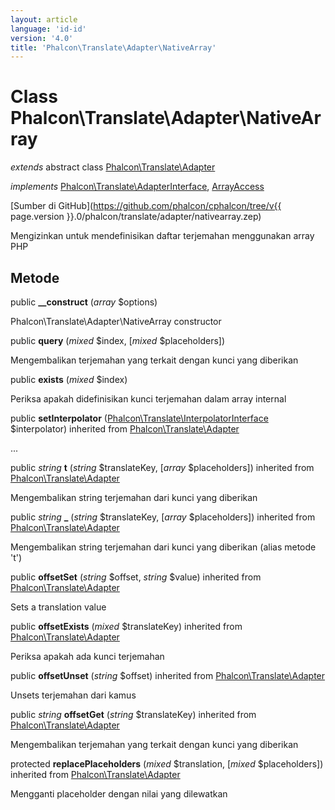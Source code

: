 ```yaml
---
layout: article
language: 'id-id'
version: '4.0'
title: 'Phalcon\Translate\Adapter\NativeArray'
---
```

# Class **Phalcon\Translate\Adapter\NativeArray**

*extends* abstract class [Phalcon\Translate\Adapter](Phalcon_Translate_Adapter)

*implements* [Phalcon\Translate\AdapterInterface](Phalcon_Translate_AdapterInterface), [ArrayAccess](https://php.net/manual/en/class.arrayaccess.php)

[Sumber di GitHub](https://github.com/phalcon/cphalcon/tree/v{{ page.version }}.0/phalcon/translate/adapter/nativearray.zep)

Mengizinkan untuk mendefinisikan daftar terjemahan menggunakan array PHP

## Metode

public **__construct** (*array* $options)

Phalcon\Translate\Adapter\NativeArray constructor

public **query** (*mixed* $index, [*mixed* $placeholders])

Mengembalikan terjemahan yang terkait dengan kunci yang diberikan

public **exists** (*mixed* $index)

Periksa apakah didefinisikan kunci terjemahan dalam array internal

public **setInterpolator** ([Phalcon\Translate\InterpolatorInterface](Phalcon_Translate_InterpolatorInterface) $interpolator) inherited from [Phalcon\Translate\Adapter](Phalcon_Translate_Adapter)

...

public *string* **t** (*string* $translateKey, [*array* $placeholders]) inherited from [Phalcon\Translate\Adapter](Phalcon_Translate_Adapter)

Mengembalikan string terjemahan dari kunci yang diberikan

public *string* **_** (*string* $translateKey, [*array* $placeholders]) inherited from [Phalcon\Translate\Adapter](Phalcon_Translate_Adapter)

Mengembalikan string terjemahan dari kunci yang diberikan (alias metode 't')

public **offsetSet** (*string* $offset, *string* $value) inherited from [Phalcon\Translate\Adapter](Phalcon_Translate_Adapter)

Sets a translation value

public **offsetExists** (*mixed* $translateKey) inherited from [Phalcon\Translate\Adapter](Phalcon_Translate_Adapter)

Periksa apakah ada kunci terjemahan

public **offsetUnset** (*string* $offset) inherited from [Phalcon\Translate\Adapter](Phalcon_Translate_Adapter)

Unsets terjemahan dari kamus

public *string* **offsetGet** (*string* $translateKey) inherited from [Phalcon\Translate\Adapter](Phalcon_Translate_Adapter)

Mengembalikan terjemahan yang terkait dengan kunci yang diberikan

protected **replacePlaceholders** (*mixed* $translation, [*mixed* $placeholders]) inherited from [Phalcon\Translate\Adapter](Phalcon_Translate_Adapter)

Mengganti placeholder dengan nilai yang dilewatkan